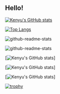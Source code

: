 ## Hello!

[![Kenyu's GitHub stats](https://github-readme-stats.vercel.app/api?username=kenyu1023mori&count_private=true&show_icons=true&theme=algolia)](https://github.com/kenyu1023mori/github-readme-stats)

[![Top Langs](https://github-readme-stats.vercel.app/api/top-langs/?username=kenyu1023mori)](https://github.com/kenyu1023mori/github-readme-stats)

![github-readme-stats](https://github-readme-stats-y3l2.vercel.app/api/?username=kenyu1023mori&exclude_repo=github-readme-stats)

![github-readme-stats](https://github-readme-stats-y3l2.vercel.app/api/top-langs/?username=kenyu1023mori&exclude_repo=github-readme-stats)

[![Kenyu's GitHub stats](http://github-profile-summary-cards.vercel.app/api/cards/profile-details?username=kenyu1023mori&theme=2077)]

[![Kenyu's GitHub stats](http://github-profile-summary-cards.vercel.app/api/cards/repos-per-language?username=kenyu1023mori&theme=2077)]

[![Kenyu's GitHub stats](http://github-profile-summary-cards.vercel.app/api/cards/most-commit-language?username=kenyu1023mori&theme=2077)]

[![trophy](https://github-profile-trophy.vercel.app/?username=kenyu1023mori&thema=onedark)](https://github.com/kenyu1023mori/github-profile-trophy)
